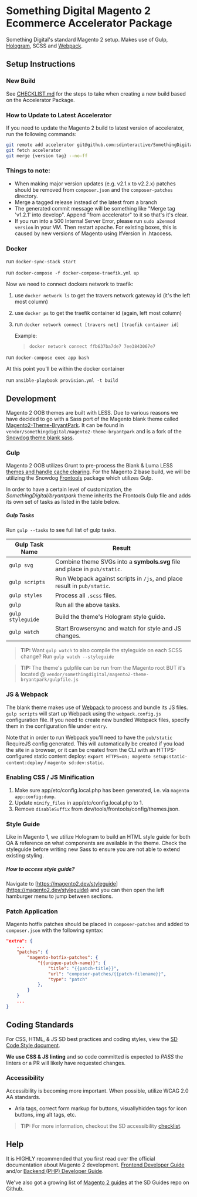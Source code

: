 # Something Digital Magento 2 Ecommerce Accelerator Package

Something Digital's standard Magento 2 setup. Makes use of Gulp, [Hologram](https://trulia.github.io/hologram/), SCSS and [Webpack](https://webpack.github.io/).

## Setup Instructions
  
### New Build
  
See [CHECKLIST.md](CHECKLIST.md) for the steps to take when creating a new build based on the Accelerator Package.

### How to Update to Latest Accelerator

If you need to update the Magento 2 build to latest version of accelerator, run the following commands:

```bash
git remote add accelerator git@github.com:sdinteractive/SomethingDigital-Magento2-Package-Accelerator.git
git fetch accelerator
git merge {version tag} --no-ff
```

### Things to note:
  - When making major version updates (e.g. v2.1.x to v2.2.x) patches should be removed from `composer.json` and the `composer-patches` directory.
  - Merge a tagged release instead of the latest from a branch
  - The generated commit message will be something like "Merge tag 'v1.2.1' into develop". Append "from accelerator" to it so that's it's clear.
  - If you run into a 500 Internal Server Error, please run `sudo a2enmod version` in your VM. Then restart apache. For existing boxes, this is caused by new versions of Magento using IfVersion in .htaccess. 

### Docker

run `docker-sync-stack start`

run `docker-compose -f docker-compose-traefik.yml up`

Now we need to connect dockers network to traefik:

1) use `docker network ls` to get the travers network gateway id (it's the left most column)

2) use `docker ps` to get the traefik container id (again, left most column)

3) run `docker network connect [travers net] [traefik container id]`

    Example:

    > `docker network connect ffb637ba7de7 7ee3843067e7`

run `docker-compose exec app bash`

At this point you'll be within the docker container

run `ansible-playbook provision.yml -t build`

## Development

Magento 2 OOB themes are built with LESS. Due to various reasons we have decided to go with a Sass port of the Magento blank theme called [Magento2-Theme-BryantPark](https://github.com/sdinteractive/SomethingDigital-Magento2-Theme-BryantPark). It can be found in `vendor/somethingdigital/magento2-theme-bryantpark` and is a fork of the [Snowdog theme blank sass](https://github.com/SnowdogApps/magento2-theme-blank-sass).

### Gulp

Magento 2 OOB utilizes Grunt to pre-process the Blank & Luma LESS [themes and handle cache clearing](http://devdocs.magento.com/guides/v2.0/frontend-dev-guide/css-topics/css_debug.html#grunt_commands). For the Magento 2 base build, we will be utilizing the Snowdog [Frontools](https://github.com/SnowdogApps/magento2-frontools) package which utilizes Gulp.

In order to have a certain level of customization, the *SomethingDigital/bryantpark* theme inherits the Frontools Gulp file and adds its own set of tasks as listed in the table below.

##### Gulp Tasks

Run `gulp --tasks` to see full list of gulp tasks.

| Gulp Task Name        | Result            |
| -------------------   | ----------------- |
| `gulp svg`            | Combine theme SVGs into a **symbols.svg** file and place in `pub/static`.
| `gulp scripts`        | Run Webpack against scripts in `/js`, and place result in `pub/static`.
| `gulp styles`         | Process all `.scss` files.
| `gulp`                | Run all the above tasks.
| `gulp styleguide`     | Build the theme's Hologram style guide.
| `gulp watch`          | Start Browsersync and watch for style and JS changes.

> **TIP:** Want `gulp watch` to also compile the styleguide on each SCSS change? Run `gulp watch --styleguide`

> **TIP:** The theme's gulpfile can be run from the Magento root BUT it's located @ `vendor/somethingdigital/magento2-theme-bryantpark/gulpfile.js`


### JS & Webpack

The blank theme makes use of [Webpack](https://webpack.github.io/) to process and bundle its JS files. `gulp scripts` will start up Webpack using the `webpack.config.js` configuration file. If you need to create new bundled Webpack files, specify them in the configuration file under `entry`.

Note that in order to run Webpack you'll need to have the `pub/static` RequireJS config generated. This will automatically be created if you load the site in a browser, or it can be created from the CLI with an HTTPS-configured static content deploy: `export HTTPS=on; magento setup:static-content:deploy` / `magento sd:dev:static`.

### Enabling CSS / JS Minification

1. Make sure app/etc/config.local.php has been generated, i.e. via `magento app:config:dump`.
2. Update `minify_files` in app/etc/config.local.php to 1.
3. Remove `disableSuffix` from dev/tools/frontools/config/themes.json.

### Style Guide

Like in Magento 1, we utilize Hologram to build an HTML style guide for both QA & reference on what components are available in the theme. Check the styleguide before writing new Sass to ensure you are not able to extend existing styling.

##### How to access style guide?

Navigate to [https://magento2.dev/styleguide](https://magento2.dev/styleguide) and you can then open the left hamburger menu to jump between sections.

### Patch Application
Magento hotfix patches should be placed in `composer-patches` and added to `composer.json` with the following syntax:
```json
"extra": {
    ...
    "patches": {
        "magento-hotfix-patches": {
            "{{unique-patch-name}}": {
                "title": "{{patch-title}}",
                "url": "composer-patches/{{patch-filename}}",
                "type": "patch"
            },
        }
    }
    ...
}
```

## Coding Standards

For CSS, HTML, & JS SD best practices and coding styles, view the [SD Code Style document](https://github.com/sdinteractive/SomethingDigital-Guides/blob/master/Standards/CodeStyle.md).

**We use CSS & JS linting** and so code committed is expected to *PASS* the linters or a PR will likely have requested changes.

### Accessibility

Accessibility is becoming more important. When possible, utilize WCAG 2.0 AA standards.

- Aria tags, correct form markup for buttons, visuallyhidden tags for icon buttons, img alt tags, etc.

> **TIP:** For more information, checkout the SD accessibility [checklist](https://github.com/sdinteractive/SomethingDigital-Guides/tree/master/Standards/Accessibility).

## Help

It is HIGHLY recommended that you first read over the official documentation about Magento 2 development. [Frontend Developer Guide](http://devdocs.magento.com/guides/v2.1/frontend-dev-guide/bk-frontend-dev-guide.html) and/or [Backend (PHP) Developer Guide](http://devdocs.magento.com/guides/v2.1/extension-dev-guide/bk-extension-dev-guide.html).

We've also got a growing list of [Magento 2 guides](https://github.com/sdinteractive/SomethingDigital-Guides/tree/master/Workflows/Magento2) at the SD Guides repo on Github.
